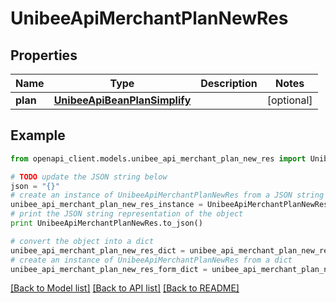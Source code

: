 # UnibeeApiMerchantPlanNewRes


## Properties

Name | Type | Description | Notes
------------ | ------------- | ------------- | -------------
**plan** | [**UnibeeApiBeanPlanSimplify**](UnibeeApiBeanPlanSimplify.md) |  | [optional] 

## Example

```python
from openapi_client.models.unibee_api_merchant_plan_new_res import UnibeeApiMerchantPlanNewRes

# TODO update the JSON string below
json = "{}"
# create an instance of UnibeeApiMerchantPlanNewRes from a JSON string
unibee_api_merchant_plan_new_res_instance = UnibeeApiMerchantPlanNewRes.from_json(json)
# print the JSON string representation of the object
print UnibeeApiMerchantPlanNewRes.to_json()

# convert the object into a dict
unibee_api_merchant_plan_new_res_dict = unibee_api_merchant_plan_new_res_instance.to_dict()
# create an instance of UnibeeApiMerchantPlanNewRes from a dict
unibee_api_merchant_plan_new_res_form_dict = unibee_api_merchant_plan_new_res.from_dict(unibee_api_merchant_plan_new_res_dict)
```
[[Back to Model list]](../README.md#documentation-for-models) [[Back to API list]](../README.md#documentation-for-api-endpoints) [[Back to README]](../README.md)


